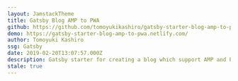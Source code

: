 ```yaml
---
layout: JamstackTheme
title: Gatsby Blog AMP to PWA
github: https://github.com/tomoyukikashiro/gatsby-starter-blog-amp-to-pwa
demo: https://gatsby-starter-blog-amp-to-pwa.netlify.com/
author: Tomoyuki Kashiro
ssg: Gatsby
date: 2019-02-20T13:07:57.000Z
description: Gatsby starter for creating a blog which support AMP and PWA
stale: true
---
```


